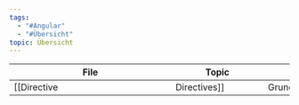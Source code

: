 ```yaml
---
tags:
  - "#Angular"
  - "#Übersicht"
topic: Übersicht
---
```

| <div style="width:275px;">File<div>   | <div style='width:150px;'>Topic<div> | <div style='width:200px;'>Tags<div> |
| ------------------------------------- | ------------------------------------ | ----------------------------------- |
| [[Directive|Directives]] | Grundlagen                           | <ul><li>#Angular</li></ul>          |
